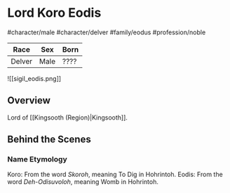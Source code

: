 # Lord Koro Eodis
#character/male #character/delver #family/eodus #profession/noble

Race | Sex | Born
-----|-----|-----
Delver | Male | ????

![[sigil_eodis.png]]

## Overview
Lord of [[Kingsooth (Region)|Kingsooth]].

## Behind the Scenes
### Name Etymology
Koro: From the word *Skoroh*, meaning To Dig in Hohrintoh.
Eodis: From the word *Deh-Odisuvoloh*, meaning Womb in Hohrintoh.